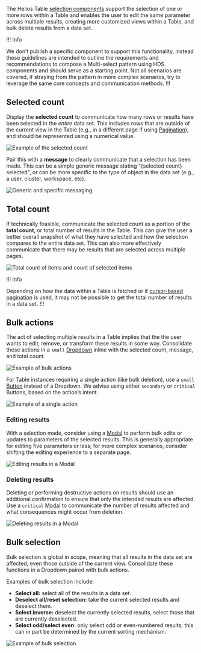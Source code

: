 The Helios Table [selection components](/components/table#multi-select) support the selection of one or more rows within a Table and enables the user to edit the same parameter across multiple results, creating more customized views within a Table, and bulk delete results from a data set.

!!! Info

We don’t publish a specific component to support this functionality, instead these guidelines are intended to outline the requirements and recommendations to compose a Multi-select pattern using HDS components and should serve as a starting point. Not all scenarios are covered, if straying from the pattern in more complex scenarios, try to leverage the same core concepts and communication methods.
!!!

## Selected count

Display the **selected count** to communicate how many rows or results have been selected in the _entire_ data set. This includes rows that are outside of the current view in the Table (e.g., in a different page if using [Pagination](/components/pagination)), and should be represented using a numerical value.

![Example of the selected count](/assets/patterns/multi-select-patterns/selected-count.png)

Pair this with a **message** to clearly communicate that a selection has been made. This can be a simple generic message stating "{selected count} selected", or can be more specific to the type of object in the data set (e.g., a user, cluster, workspace, etc).

![Generic and specific messaging](/assets/patterns/multi-select-patterns/types-of-messages.png)

## Total count

If technically feasible, communicate the selected count as a portion of the **total count**, or total number of results in the Table. This can give the user a better overall snapshot of what they have selected and how the selection compares to the entire data set. This can also more effectively communicate that there may be results that are selected across multiple pages.

![Total count of items and count of selected items](/assets/patterns/multi-select-patterns/total-count-selected-count.png)

!!! Info

Depending on how the data within a Table is fetched or if [cursor-based pagination](/components/pagination#numbered-vs-compact) is used, it may not be possible to get the total number of results in a data set.
!!!

## Bulk actions

The act of selecting multiple results in a Table implies that the the user wants to edit, remove, or transform these results in some way. Consolidate these actions in a `small` [Dropdown](/components/dropdown) inline with the selected count, message, and total count.

![Example of bulk actions](/assets/patterns/multi-select-patterns/bulk-actions.png)

For Table instances requiring a single action (like bulk deletion), use a `small` [Button](/components/button) instead of a Dropdown. We advise using either `secondary` or `critical` Buttons, based on the action’s intent.

![Example of a single action](/assets/patterns/multi-select-patterns/single-action.png)

### Editing results

With a selection made, consider using a [Modal](/components/modal) to perform bulk edits or updates to parameters of the selected results. This is generally appropriate for editing five parameters or less; for more complex scenarios, consider shifting the editing experience to a separate page.

![Editing results in a Modal](/assets/patterns/multi-select-patterns/multi-select-edit-modal.png)

### Deleting results

Deleting or performing destructive actions on results should use an additional confirmation to ensure that only the intended results are affected. Use a `critical` [Modal](/components/modal) to communicate the number of results affected and what consequences might occur from deletion.

![Deleting results in a Modal](/assets/patterns/multi-select-patterns/multi-select-delete-modal.png)

## Bulk selection

Bulk selection is global in scope, meaning that all results in the data set are affected, even those outside of the current view. Consolidate these functions in a Dropdown paired with bulk actions.

Examples of bulk selection include:

- **Select all:** select all of the results in a data set.
- **Deselect all/reset selection:** take the current selected results and deselect them.
- **Select inverse:** deselect the currently selected results, select those that are currently deselected.
- **Select odd/select even:** only select odd or even-numbered results; this can in part be determined by the current sorting mechanism.

![Example of bulk selection](/assets/patterns/multi-select-patterns/bulk-selection.png)

